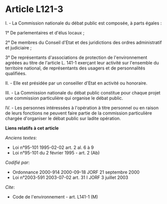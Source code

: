 # Article L121-3

I. - La Commission nationale du débat public est composée, à parts égales :

1° De parlementaires et d'élus locaux ;

2° De membres du Conseil d'Etat et des juridictions des ordres administratif et judiciaire ;

3° De représentants d'associations de protection de l'environnement agréées au titre de l'article L. 141-1 exerçant leur
activité sur l'ensemble du territoire national, de représentants des usagers et de personnalités qualifiées.

II. - Elle est présidée par un conseiller d'Etat en activité ou honoraire.

III. - La Commission nationale du débat public constitue pour chaque projet une commission particulière qui organise le débat
public.

IV. - Les personnes intéressées à l'opération à titre personnel ou en raison de leurs fonctions ne peuvent faire partie de la
commission particulière chargée d'organiser le débat public sur ladite opération.

**Liens relatifs à cet article**

_Anciens textes_:

  - Loi n°95-101 1995-02-02 art. 2 al. 6 à 9
  - Loi n°95-101 du 2 février 1995 - art. 2 (Ab)

_Codifié par_:

  - Ordonnance 2000-914 2000-09-18 JORF 21 septembre 2000
  - Loi n°2003-591 2003-07-02 art. 31 I JORF 3 juillet 2003

_Cite_:

  - Code de l'environnement - art. L141-1 (M)
